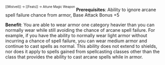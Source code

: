 <sup><sup>[[Mistveil]] → [[Feats]] → Attune Magic Weapon</sup></sup> 
**Prerequisites**: Ability to ignore arcane spell failure chance from armor, Base Attack Bonus +5

**Benefit**: You are able to wear armor one category heavier than you can normally wear while still avoiding the chance of arcane spell failure. For example, if you have the ability to normally wear light armor without incurring a chance of spell failure, you can wear medium armor and continue to cast spells as normal. This ability does not extend to shields, nor does it apply to spells gained from spellcasting classes other than the class that provides the ability to cast arcane spells while in armor.